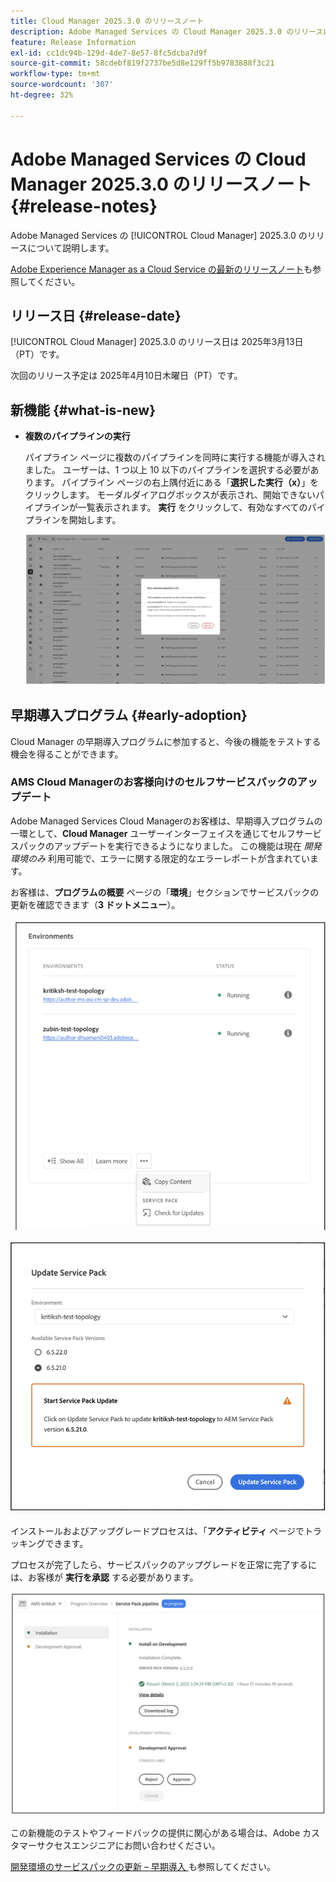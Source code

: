 ```yaml
---
title: Cloud Manager 2025.3.0 のリリースノート
description: Adobe Managed Services の Cloud Manager 2025.3.0 のリリースについて説明します。
feature: Release Information
exl-id: cc1dc94b-129d-4de7-8e57-8fc5dcba7d9f
source-git-commit: 58cdebf819f2737be5d8e129ff5b9783888f3c21
workflow-type: tm+mt
source-wordcount: '307'
ht-degree: 32%

---
```


# Adobe Managed Services の Cloud Manager 2025.3.0 のリリースノート {#release-notes}

<!-- RELEASE WIKI  https://wiki.corp.adobe.com/display/DMSArchitecture/Cloud+Manager+2025.02.0+Release -->

Adobe Managed Services の [!UICONTROL Cloud Manager] 2025.3.0 のリリースについて説明します。

[Adobe Experience Manager as a Cloud Service の最新のリリースノート](https://experienceleague.adobe.com/ja/docs/experience-manager-cloud-service/content/release-notes/home)も参照してください。

## リリース日 {#release-date}

[!UICONTROL Cloud Manager] 2025.3.0 のリリース日は 2025年3月13日（PT）です。

次回のリリース予定は 2025年4月10日木曜日（PT）です。

## 新機能 {#what-is-new}

* **複数のパイプラインの実行**

  パイプライン ページに複数のパイプラインを同時に実行する機能が導入されました。 ユーザーは、1 つ以上 10 以下のパイプラインを選択する必要があります。 パイプライン ページの右上隅付近にある「**選択した実行（x）**」をクリックします。 モーダルダイアログボックスが表示され、開始できないパイプラインが一覧表示されます。 **実行** をクリックして、有効なすべてのパイプラインを開始します。

  ![ 選択したパイプラインを実行ダイアログボックス ](/help/release-notes/assets/run-selected-pipelines.png)



## 早期導入プログラム {#early-adoption}

Cloud Manager の早期導入プログラムに参加すると、今後の機能をテストする機会を得ることができます。

### AMS Cloud Managerのお客様向けのセルフサービスパックのアップデート

Adobe Managed Services Cloud Managerのお客様は、早期導入プログラムの一環として、**Cloud Manager** ユーザーインターフェイスを通じてセルフサービスパックのアップデートを実行できるようになりました。 この機能は現在 *開発環境のみ* 利用可能で、エラーに関する限定的なエラーレポートが含まれています。

お客様は、**プログラムの概要** ページの「**環境**」セクションでサービスパックの更新を確認できます（**3 ドットメニュー**）。

![ 「更新をチェック」メニューオプション ](/help/release-notes/assets/check-for-updates-1.png)

![ サービスパックを更新ダイアログボックス ](/help/release-notes/assets/check-for-updates-2.png)

インストールおよびアップグレードプロセスは、「**アクティビティ** ページでトラッキングできます。

プロセスが完了したら、サービスパックのアップグレードを正常に完了するには、お客様が **実行を承認** する必要があります。

![ サービスページの更新を承認 ](/help/release-notes/assets/check-for-updates-3.png)

この新機能のテストやフィードバックの提供に関心がある場合は、Adobe カスタマーサクセスエンジニアにお問い合わせください。

[ 開発環境のサービスパックの更新 – 早期導入 ](/help/using/service-packs-environments.md) も参照してください。


<!-- ## Bug fixes {#bug-fixes}

* A

Known Issues {#known-issues}

* A -->

